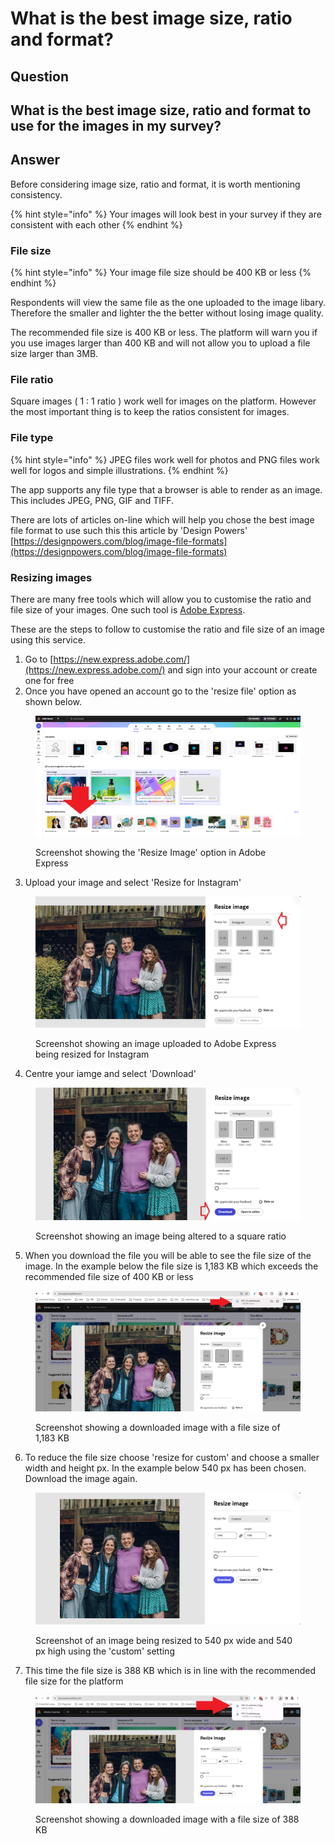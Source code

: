 # What is the best image size, ratio and format?

## Question

## What is the best image size, ratio and format to use for the images in my survey?

## Answer

Before considering image size, ratio and format, it is worth mentioning consistency.&#x20;

{% hint style="info" %}
Your images will look best in your survey if they are consistent with each other
{% endhint %}

### File size

{% hint style="info" %}
Your image file size should be 400 KB or less
{% endhint %}

Respondents will view the same file as the one uploaded to the image libary.   Therefore the smaller and lighter the the better without losing image quality.

The recommended file size is 400 KB or less.  The platform will warn you if you use images larger than 400 KB and will not allow you to upload a file size larger than 3MB. &#x20;

### File ratio

Square images ( 1 : 1 ratio ) work well for images on the platform.  However the most important thing is to keep the ratios consistent for images.

### File type

{% hint style="info" %}
JPEG files work well for photos and PNG files work well for logos and simple illustrations.
{% endhint %}

The app supports any file type that a browser is able to render as an image.  This includes JPEG, PNG, GIF and TIFF. &#x20;

There are lots of articles on-line which will help you chose the best image file format to use such this this article by 'Design Powers' [https://designpowers.com/blog/image-file-formats](https://designpowers.com/blog/image-file-formats)

### Resizing images

There are many free tools which will allow you to customise the ratio and file size of your images.  One such tool is [Adobe Express](https://new.express.adobe.com/). &#x20;

These are the steps to follow to customise the ratio and file size of an image using this service.

1. Go to [https://new.express.adobe.com/](https://new.express.adobe.com/) and sign into your account or create one for free
2. Once you have opened an account go to the 'resize file' option as shown below.

<figure><img src="../.gitbook/assets/image (3).png" alt=""><figcaption><p>Screenshot showing the 'Resize Image' option in Adobe Express</p></figcaption></figure>

3. Upload your image and select 'Resize for Instagram'

<figure><img src="../.gitbook/assets/image (1) (1) (1) (1) (1).png" alt=""><figcaption><p>Screenshot showing an image uploaded to Adobe Express being resized for Instagram</p></figcaption></figure>

4. Centre your iamge and select 'Download'

<figure><img src="../.gitbook/assets/image (2) (1) (1).png" alt=""><figcaption><p>Screenshot showing an image being altered to a square ratio</p></figcaption></figure>

5. When you download the file you will be able to see the file size of the image.  In the example below the file size is 1,183 KB which exceeds the recommended file size of 400 KB or less

<figure><img src="../.gitbook/assets/image (3) (1).png" alt=""><figcaption><p>Screenshot showing a downloaded image with a file size of 1,183 KB</p></figcaption></figure>

6. To reduce the file size choose 'resize for custom' and choose a smaller width and height px.  In the example below 540 px has been chosen.  Download the image again.

<figure><img src="../.gitbook/assets/image (4).png" alt=""><figcaption><p>Screenshot of an image being resized to 540 px wide and 540 px high using the 'custom' setting</p></figcaption></figure>

7. &#x20;This time the file size is 388 KB which is in line with the recommended file size for the platform

<figure><img src="../.gitbook/assets/image (5).png" alt=""><figcaption><p>Screenshot showing a downloaded image with a file size of 388 KB</p></figcaption></figure>
